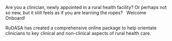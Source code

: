 Are you a clinician, newly appointed in a rural health facility? 
Or perhaps not so new, but it still feels as if you are learning the ropes? 
 
Welcome Onboard!

RuDASA has created a  comprehensive online package to help orientate clinicians to key clinical and non-clinical aspects of rural health care. 

<!--
    This is a comment and is not displayed on the website. Do not alter this text between arrows (->).
    To change the content in this file, simply retype/ copy+paste any text above, as you would in a normal text file/ word document.
    
    Please refer to the "HOW TO USE" or "HOW TO USE SHORT" files for more information.
 -->
